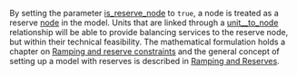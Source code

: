 By setting the parameter [is\_reserve\_node](@ref) to `true`, a node is treated as a
reserve [node](@ref) in the model. Units that are linked through a [unit\_\_to\_node](@ref)
relationship will be able to provide balancing services to the reserve node, but
within their technical feasibility. The mathematical formulation holds a chapter on [Ramping and reserve constraints](@ref)
and the general concept of setting up a model with reserves is described in [Ramping and Reserves](@ref).
